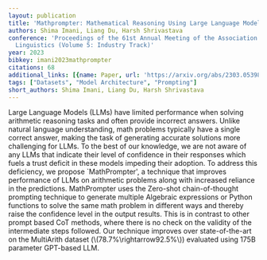 ```yaml
---
layout: publication
title: 'Mathprompter: Mathematical Reasoning Using Large Language Models'
authors: Shima Imani, Liang Du, Harsh Shrivastava
conference: 'Proceedings of the 61st Annual Meeting of the Association for Computational
  Linguistics (Volume 5: Industry Track)'
year: 2023
bibkey: imani2023mathprompter
citations: 68
additional_links: [{name: Paper, url: 'https://arxiv.org/abs/2303.05398'}]
tags: ["Datasets", "Model Architecture", "Prompting"]
short_authors: Shima Imani, Liang Du, Harsh Shrivastava
---
```

Large Language Models (LLMs) have limited performance when solving arithmetic
reasoning tasks and often provide incorrect answers. Unlike natural language
understanding, math problems typically have a single correct answer, making the
task of generating accurate solutions more challenging for LLMs. To the best of
our knowledge, we are not aware of any LLMs that indicate their level of
confidence in their responses which fuels a trust deficit in these models
impeding their adoption. To address this deficiency, we propose `MathPrompter',
a technique that improves performance of LLMs on arithmetic problems along with
increased reliance in the predictions. MathPrompter uses the Zero-shot
chain-of-thought prompting technique to generate multiple Algebraic expressions
or Python functions to solve the same math problem in different ways and
thereby raise the confidence level in the output results. This is in contrast
to other prompt based CoT methods, where there is no check on the validity of
the intermediate steps followed. Our technique improves over state-of-the-art
on the MultiArith dataset (\\(78.7%\rightarrow92.5%\\)) evaluated using 175B
parameter GPT-based LLM.
